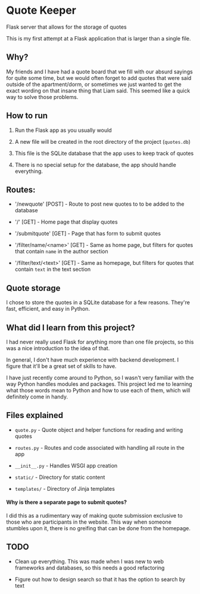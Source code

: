 # Quote Keeper

Flask server that allows for the storage of quotes

This is my first attempt at a Flask application that is larger than a single file.

## Why?

My friends and I have had a quote board that we fill with our absurd sayings
for quite some time, but we would often forget to add quotes that were said
outside of the apartment/dorm, or sometimes we just wanted to get the
exact wording on that insane thing that Liam said. This seemed like a quick
way to solve those problems.

## How to run

1. Run the Flask app as you usually would

2. A new file will be created in the root directory of the project (`quotes.db`)

3. This file is the SQLite database that the app uses to keep track of quotes

4. There is no special setup for the database, the app should handle everything.

## Routes:
* '/newquote' [POST] - Route to post new quotes to to be added to the database

* '/' [GET] - Home page that display quotes

* '/submitquote' [GET] - Page that has form to submit quotes

* '/filter/name/<name\>' [GET] - Same as home page, but filters for quotes that
contain `name` in the author section

* '/filter/text/<text\>' [GET] - Same as homepage, but filters for quotes that
contain `text` in the text section

## Quote storage

I chose to store the quotes in a SQLite database for a few reasons. They're
fast, efficient, and easy in Python.

## What did I learn from this project?

I had never really used Flask for anything more than one file projects, so
this was a nice introduction to the idea of that.

In general, I don't have much experience with backend development. I figure
that it'll be a great set of skills to have.

I have just recently come around to Python, so I wasn't very familiar with
the way Python handles modules and packages. This project led me to learning
what those words mean to Python and how to use each of them, which will
definitely come in handy.

## Files explained

* `quote.py` - Quote object and helper functions for reading and writing quotes

* `routes.py` - Routes and code associated with handling all route in the app

* `__init__.py` - Handles WSGI app creation

* `static/` - Directory for static content

* `templates/` - Directory of Jinja templates

#### Why is there a separate page to submit quotes?

I did this as a rudimentary way of making quote submission exclusive to those
who are participants in the website. This way when someone stumbles upon it,
there is no greifing that can be done from the homepage.

## TODO

* Clean up everything. This was made when I was new to web frameworks and databases,
so this needs a good refactoring

* Figure out how to design search so that it has the option to search by text